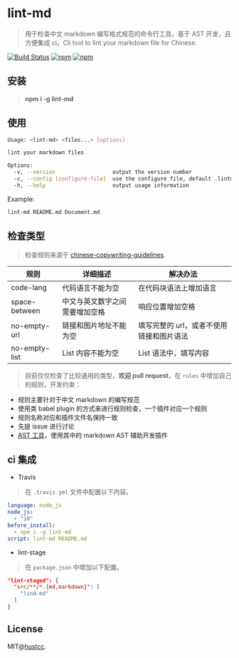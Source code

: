 # lint-md

> 用于检查中文 markdown 编写格式规范的命令行工具，基于 AST 开发，且方便集成 ci。Cli tool to lint your markdown file for Chinese.

[![Build Status](https://travis-ci.org/hustcc/lint-md.svg?branch=master)](https://travis-ci.org/hustcc/lint-md)
[![npm](https://img.shields.io/npm/v/lint-md.svg)](https://www.npmjs.com/package/lint-md)
[![npm](https://img.shields.io/npm/dm/lint-md.svg)](https://www.npmjs.com/package/lint-md)



## 安装

> **npm i -g lint-md**



## 使用

```bash
Usage: <lint-md> <files...> [options]

lint your markdown files

Options:
  -v, --version                  output the version number
  -c, --config [configure-file]  use the configure file, default .lintmdrc
  -h, --help                     output usage information
```


Example:

```bash
lint-md README.md Document.md
```



## 检查类型

> 检查规则来源于 [chinese-copywriting-guidelines](https://github.com/sparanoid/chinese-copywriting-guidelines).

| 规则 | 详细描述 | 解决办法 |
| ------ | ------ | ------ |
| code-lang   | 代码语言不能为空 | 在代码块语法上增加语言 |
| space-between   | 中文与英文数字之间需要增加空格 | 响应位置增加空格 |
| no-empty-url   | 链接和图片地址不能为空 | 填写完整的 url，或者不使用链接和图片语法 |
| no-empty-list   | List 内容不能为空 | List 语法中，填写内容 |


> 目前仅仅检查了比较通用的类型，**欢迎 pull request**，在 `rules` 中增加自己的规则，开发约束：

 - 规则主要针对于中文 markdown 的编写规范
 - 使用类 babel plugin 的方式来进行规则检查，一个插件对应一个规则
 - 规则名称对应和插件文件名保持一致
 - 先提 issue 进行讨论
 - [AST 工具](https://astexplorer.net/)，使用其中的 markdown AST 辅助开发插件



## ci 集成

 -  Travis

> 在 `.travis.yml` 文件中配置以下内容。

```yml
language: node_js
node_js:
  - "10"
before_install:
  - npm i -g lint-md
script: lint-md README.md
```

 -  lint-stage

> 在 `package.json` 中增加以下配置。

```json
"lint-staged": {
  "src/**/*.{md,markdown}": [
    "lind-md"
  ]
}
```



## License

MIT@[hustcc](https://github.com/hustcc).
